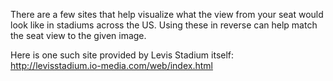 There are a few sites that help visualize what the view from your seat would look like in stadiums across the US. Using these in reverse can help match the seat view to the given image.

Here is one such site provided by Levis Stadium itself: http://levisstadium.io-media.com/web/index.html